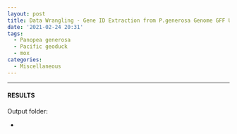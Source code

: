 ```yaml
---
layout: post
title: Data Wrangling - Gene ID Extraction from P.generosa Genome GFF Using Methylation Machinery List
date: '2021-02-24 20:31'
tags:
  - Panopea generosa
  - Pacific geoduck
  - mox
categories:
  - Miscellaneous
---
```




---

#### RESULTS

Output folder:

- []()
